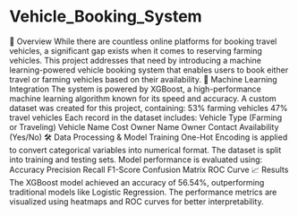 # Vehicle_Booking_System
📌 Overview
While there are countless online platforms for booking travel vehicles, a significant gap exists when it comes to reserving farming vehicles. This project addresses that need by introducing a machine learning-powered vehicle booking system that enables users to book either travel or farming vehicles based on their availability.
🤖 Machine Learning Integration
The system is powered by XGBoost, a high-performance machine learning algorithm known for its speed and accuracy. A custom dataset was created for this project, containing:
53% farming vehicles
47% travel vehicles
Each record in the dataset includes:
Vehicle Type (Farming or Traveling)
Vehicle Name
Cost
Owner Name
Owner Contact
Availability (Yes/No)
🛠️ Data Processing & Model Training
One-Hot Encoding is applied to convert categorical variables into numerical format.
The dataset is split into training and testing sets.
Model performance is evaluated using:
Accuracy
Precision
Recall
F1-Score
Confusion Matrix
ROC Curve
📈 Results
The XGBoost model achieved an accuracy of 56.54%, outperforming traditional models like Logistic Regression.
The performance metrics are visualized using heatmaps and ROC curves for better interpretability.
